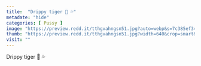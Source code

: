 ```yaml
---
title:  "Drippy tiger 🐯 💦"
metadate: "hide"
categories: [ Pussy ]
image: "https://preview.redd.it/tthgvahngsn51.jpg?auto=webp&s=7c385ef3473fce1f2a1a93f8666f2fe5b75343e8"
thumb: "https://preview.redd.it/tthgvahngsn51.jpg?width=640&crop=smart&auto=webp&s=f6438c02f108cd810a7a70321def8fd7f6f40a2c"
visit: ""
---
```

Drippy tiger 🐯 💦
